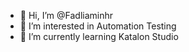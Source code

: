 - 👋 Hi, I’m @Fadliaminhr
- 👀 I’m interested in Automation Testing
- 🌱 I’m currently learning Katalon Studio


<!---
Fadliaminhr/Fadliaminhr is a ✨ special ✨ repository because its `README.md` (this file) appears on your GitHub profile.
You can click the Preview link to take a look at your changes.
--->
